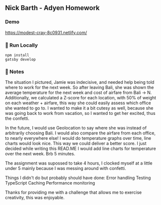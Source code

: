 ## Nick Barth - Adyen Homework

### Demo

https://modest-cray-8c0931.netlify.com/

### 🚀 Run Locally
    npm install
    gatsby develop

### 🦀 Notes
The situation I pictured, Jamie was indecisive, and needed help being told where to work for the next week.  So after leaving Bali, she was shown the average temperature for the next week and cost of airfare from Bali -> N.  Additionally, we calculated a Z-score for each location, with 50% of weight on each weather + airfare, this way she could easily assess which office she wanted to go to.  I wanted to make it a bit cutesy as well, because she was going back to work from vacation, so I wanted to get her excited, thus the confetti.

In the future, I would use Geolocation to say where she was instead of arbitrarily choosing Bali.  I would also compare the airfare from each office, to nearly everywhere else!  I would do temperature graphs over time, line charts would look nice.  This way we could deliver a better score.  I just decided while writing this READ.ME I would add line charts for temperature over the next week. Brb 5 minutes.

The assignment was supossed to take 4 hours, I clocked myself at a little under 5 mainly because I was messing around with confetti.

Things I didn't do but probably should have done:
Error handling
Testing
TypeScript
Caching
Performance monitoring

Thanks for providing me with a challenge that allows me to exercise creativity, this was enjoyable.



